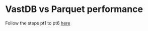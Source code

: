 # VastDB vs Parquet performance

Follow the steps pt1 to pt6 [here](https://github.com/snowch/vast-docker-compose-examples/tree/main/jupyter-pyspark/examples/taxi_data)
